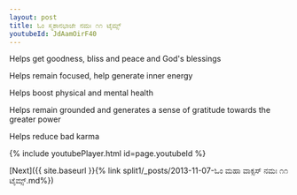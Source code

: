 ```yaml
---
layout: post
title: ಓಂ ಸ್ಮಶಾನಭಾಜೇ ನಮಃ ೧೧ ಟೈಮ್ಸ್
youtubeId: JdAamOirF40
---
```

 
 
Helps get goodness, bliss and peace and God's blessings
 
Helps remain focused, help generate inner energy 
 
Helps boost physical and mental health 
 
Helps remain grounded and generates a sense of gratitude towards the greater power 
 
Helps reduce bad karma
 
 
 
 


{% include youtubePlayer.html id=page.youtubeId %}
 
[Next]({{ site.baseurl }}{% link  split1/_posts/2013-11-07-ಓಂ ಮಹಾ ವಾಕ್ಸಸ್ ನಮಃ ೧೧ ಟೈಮ್ಸ್.md%})
 
